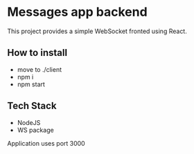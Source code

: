 # Messages app backend

This project provides a simple WebSocket fronted using React.

## How to install

- move to ./client
- npm i
- npm start

## Tech Stack
- NodeJS
- WS package

Application uses port 3000